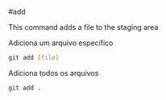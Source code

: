 #add

This command adds a file to the staging area

Adiciona um arquivo específico

```bash
git add [file]
```
Adiciona todos os arquivos

```bash
git add .
```
